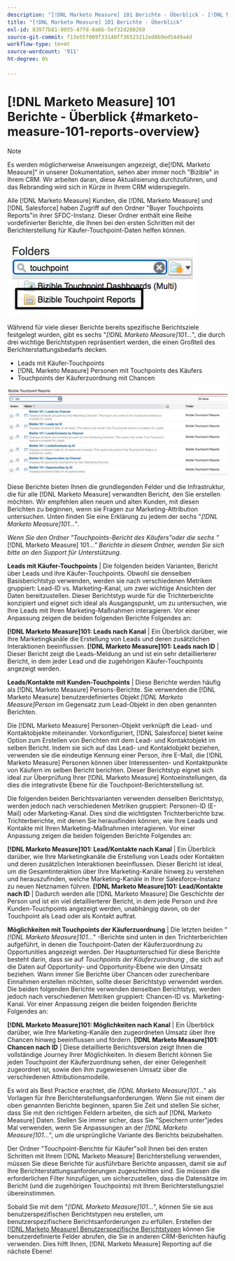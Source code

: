 ```yaml
---
description: "[!DNL Marketo Measure] 101 Berichte - Überblick - [!DNL Marketo Measure] - Produktdokumentation"
title: "[!DNL Marketo Measure] 101 Berichte - Überblick"
exl-id: 83977b81-8055-47fd-8a6b-5ef32d280269
source-git-commit: f13e55f009f33140ff36523212ed8b9ed5449a4d
workflow-type: tm+mt
source-wordcount: '911'
ht-degree: 0%

---
```


# [!DNL Marketo Measure] 101 Berichte - Überblick {#marketo-measure-101-reports-overview}

>[!NOTE]
>
>Es werden möglicherweise Anweisungen angezeigt, die[!DNL Marketo Measure]&quot; in unserer Dokumentation, sehen aber immer noch &quot;Bizible&quot; in Ihrem CRM. Wir arbeiten daran, diese Aktualisierung durchzuführen, und das Rebranding wird sich in Kürze in Ihrem CRM widerspiegeln.

Alle [!DNL Marketo Measure] Kunden, die [!DNL Marketo Measure] und [!DNL Salesforce] haben Zugriff auf den Ordner &quot;Buyer Touchpoints Reports&quot;in ihrer SFDC-Instanz. Dieser Ordner enthält eine Reihe vordefinierter Berichte, die Ihnen bei den ersten Schritten mit der Berichterstellung für Käufer-Touchpoint-Daten helfen können.

![](assets/bizible-101-reports-overview-1.png)

Während für viele dieser Berichte bereits spezifische Berichtsziele festgelegt wurden, gibt es sechs &quot;_[!DNL Marketo Measure]101..._&quot;, die durch drei wichtige Berichtstypen repräsentiert werden, die einen Großteil des Berichterstattungsbedarfs decken.

* Leads mit Käufer-Touchpoints
* [!DNL Marketo Measure] Personen mit Touchpoints des Käufers
* Touchpoints der Käuferzuordnung mit Chancen

![](assets/bizible-101-reports-overview-2.png)

Diese Berichte bieten Ihnen die grundlegenden Felder und die Infrastruktur, die für alle [!DNL Marketo Measure] verwandten Bericht, den Sie erstellen möchten. Wir empfehlen allen neuen und alten Kunden, mit diesen Berichten zu beginnen, wenn sie Fragen zur Marketing-Attribution untersuchen. Unten finden Sie eine Erklärung zu jedem der sechs &quot;_[!DNL Marketo Measure]101..._&quot;.

_Wenn Sie den Ordner &quot;Touchpoints-Bericht des Käufers&quot;oder die sechs &quot;_[!DNL Marketo Measure] 101..._&quot; Berichte in diesem Ordner, wenden Sie sich bitte an den Support für Unterstützung._

**Leads mit Käufer-Touchpoints** | Die folgenden beiden Varianten, Bericht über Leads und ihre Käufer-Touchpoints. Obwohl sie denselben Basisberichtstyp verwenden, werden sie nach verschiedenen Metriken gruppiert: Lead-ID vs. Marketing-Kanal, um zwei wichtige Ansichten der Daten bereitzustellen. Dieser Berichtstyp wurde für die Trichterberichte konzipiert und eignet sich ideal als Ausgangspunkt, um zu untersuchen, wie Ihre Leads mit Ihren Marketing-Maßnahmen interagieren. Vor einer Anpassung zeigen die beiden folgenden Berichte Folgendes an:

**[!DNL Marketo Measure]101: Leads nach Kanal** | Ein Überblick darüber, wie Ihre Marketingkanäle die Erstellung von Leads und deren zusätzlichen Interaktionen beeinflussen.
**[!DNL Marketo Measure]101: Leads nach ID** | Dieser Bericht zeigt die Leads-Meldung an und ist ein sehr detaillierterer Bericht, in dem jeder Lead und die zugehörigen Käufer-Touchpoints angezeigt werden.

**Leads/Kontakte mit Kunden-Touchpoints** | Diese Berichte werden häufig als [!DNL Marketo Measure] Persons-Berichte. Sie verwenden die [!DNL Marketo Measure] benutzerdefiniertes Objekt _[!DNL Marketo Measure]Person_ im Gegensatz zum Lead-Objekt in den oben genannten Berichten.

Die [!DNL Marketo Measure] Personen-Objekt verknüpft die Lead- und Kontaktobjekte miteinander. Vorkonfiguriert, [!DNL Salesforce] bietet keine Option zum Erstellen von Berichten mit dem Lead- und Kontaktobjekt im selben Bericht. Indem sie sich auf das Lead- und Kontaktobjekt beziehen, verwenden sie die eindeutige Kennung einer Person, ihre E-Mail, die [!DNL Marketo Measure] Personen können über Interessenten- und Kontaktpunkte von Käufern im selben Bericht berichten. Dieser Berichtstyp eignet sich ideal zur Überprüfung Ihrer [!DNL Marketo Measure] Kontoeinstellungen, da dies die integrativste Ebene für die Touchpoint-Berichterstellung ist.

Die folgenden beiden Berichtsvarianten verwenden denselben Berichtstyp, werden jedoch nach verschiedenen Metriken gruppiert: Personen-ID (E-Mail) oder Marketing-Kanal. Dies sind die wichtigsten Trichterberichte bzw. Trichterberichte, mit denen Sie herausfinden können, wie Ihre Leads und Kontakte mit Ihren Marketing-Maßnahmen interagieren. Vor einer Anpassung zeigen die beiden folgenden Berichte Folgendes an:

**[!DNL Marketo Measure]101: Lead/Kontakte nach Kanal** | Ein Überblick darüber, wie Ihre Marketingkanäle die Erstellung von Leads oder Kontakten und deren zusätzlichen Interaktionen beeinflussen. Dieser Bericht ist ideal, um die Gesamtinteraktion über Ihre Marketing-Kanäle hinweg zu verstehen und herauszufinden, welche Marketing-Kanäle in Ihrer Salesforce-Instanz zu neuen Netznamen führen.
**[!DNL Marketo Measure]101: Lead/Kontakte nach ID** | Dadurch werden alle [!DNL Marketo Measure] Die Geschichte der Person und ist ein viel detaillierterer Bericht, in dem jede Person und ihre Kunden-Touchpoints angezeigt werden, unabhängig davon, ob der Touchpoint als Lead oder als Kontakt auftrat.

**Möglichkeiten mit Touchpoints der Käuferzuordnung** | Die letzten beiden &quot;_[!DNL Marketo Measure]101..._&quot; -Berichte sind unten in den Trichterberichten aufgeführt, in denen die Touchpoint-Daten der Käuferzuordnung zu Opportunities angezeigt werden. Der Hauptunterschied für diese Berichte besteht darin, dass sie auf _Touchpoints der Käuferzuordnung_ , die sich auf die Daten auf Opportunity- und Opportunity-Ebene wie den Umsatz beziehen. Wann immer Sie Berichte über Chancen oder zurechenbare Einnahmen erstellen möchten, sollte dieser Berichtstyp verwendet werden. Die beiden folgenden Berichte verwenden denselben Berichtstyp, werden jedoch nach verschiedenen Metriken gruppiert: Chancen-ID vs. Marketing-Kanal. Vor einer Anpassung zeigen die beiden folgenden Berichte Folgendes an:

**[!DNL Marketo Measure]101: Möglichkeiten nach Kanal** | Ein Überblick darüber, wie Ihre Marketing-Kanäle den zugeordneten Umsatz über Ihre Chancen hinweg beeinflussen und fördern.
**[!DNL Marketo Measure]101: Chancen nach ID** | Diese detaillierte Berichtsversion zeigt Ihnen die vollständige Journey Ihrer Möglichkeiten. In diesem Bericht können Sie jeden Touchpoint der Käuferzuordnung sehen, der einer Gelegenheit zugeordnet ist, sowie den ihm zugewiesenen Umsatz über die verschiedenen Attributionsmodelle.

Es wird als Best Practice erachtet, die _[!DNL Marketo Measure]101..._&quot; als Vorlagen für Ihre Berichterstellungsanforderungen. Wenn Sie mit einem der oben genannten Berichte beginnen, sparen Sie Zeit und stellen Sie sicher, dass Sie mit den richtigen Feldern arbeiten, die sich auf [!DNL Marketo Measure] Daten. Stellen Sie immer sicher, dass Sie &quot;Speichern unter&quot;jedes Mal verwenden, wenn Sie Anpassungen an der _[!DNL Marketo Measure]101..._&quot;, um die ursprüngliche Variante des Berichts beizubehalten.

Der Ordner &quot;Touchpoint-Berichte für Käufer&quot;soll Ihnen bei den ersten Schritten mit Ihrem [!DNL Marketo Measure] Berichterstellung verwenden, müssen Sie diese Berichte für ausführbare Berichte anpassen, damit sie auf Ihre Berichterstattungsanforderungen zugeschnitten sind. Sie müssen die erforderlichen Filter hinzufügen, um sicherzustellen, dass die Datensätze im Bericht (und die zugehörigen Touchpoints) mit Ihrem Berichterstellungsziel übereinstimmen.

Sobald Sie mit dem &quot;_[!DNL Marketo Measure]101..._&quot;, können Sie sie aus benutzerspezifischen Berichtstypen neu erstellen, um benutzerspezifischere Berichtsanforderungen zu erfüllen. Erstellen der [[!DNL Marketo Measure] Benutzerspezifische Berichtstypen](/help/marketo-measure-salesforce-reporting/new-report-types/creating-custom-marketo-measure-report-types.md) können Sie benutzerdefinierte Felder abrufen, die Sie in anderen CRM-Berichten häufig verwenden. Dies hilft Ihnen, [!DNL Marketo Measure] Reporting auf die nächste Ebene!
